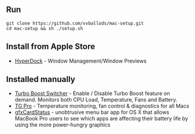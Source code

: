 ## Run
```
git clone https://github.com/vvballods/mac-setup.git
cd mac-setup && sh ./setup.sh
```

## Install from Apple Store
- [HyperDock](https://apps.apple.com/us/app/hyperdock/id449830122?mt=12) - Window Management/Window Previews

## Installed manually
- [Turbo Boost Switcher](http://tbswitcher.rugarciap.com/) - Enable / Disable Turbo Boost feature on demand.
                                                      Monitors both CPU Load, Temperature, Fans and Battery.
- [TG Pro](https://www.tunabellysoftware.com/tgpro) - Temperature monitoring, fan control & diagnostics for all Macs
- [gfxCardStatus](https://gfx.io/) - unobtrusive menu bar app for OS X that allows MacBook Pro users to see which apps are affecting their battery life by using the more power-hungry graphics